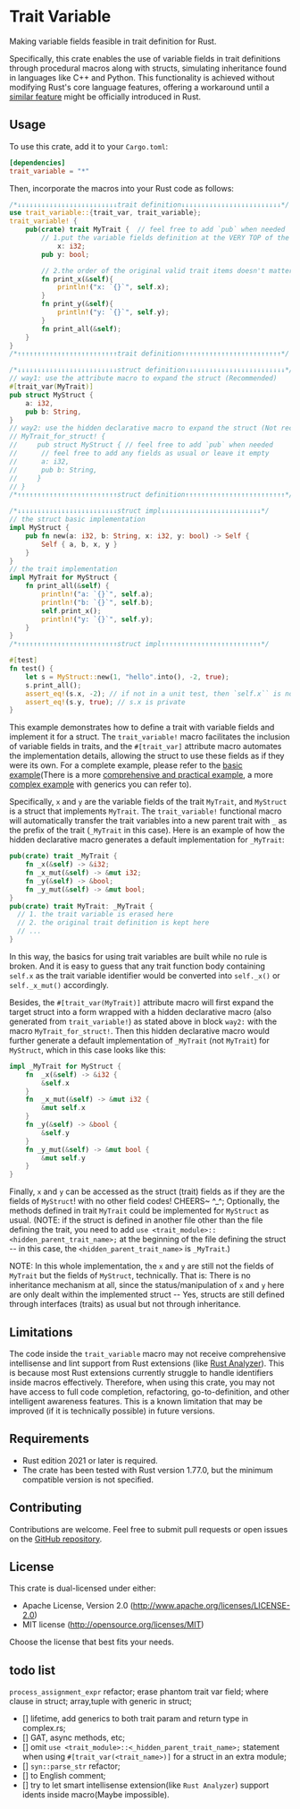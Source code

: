 # Trait Variable
Making variable fields feasible in trait definition for Rust.

Specifically, this crate enables the use of variable fields in trait definitions through procedural macros along with structs, simulating inheritance found in languages like C++ and Python. This functionality is achieved without modifying Rust's core language features, offering a workaround until a [similar feature](https://github.com/rust-lang/rfcs/pull/1546) might be officially introduced in Rust.

## Usage

To use this crate, add it to your `Cargo.toml`:

```toml
[dependencies]
trait_variable = "*"
```

Then, incorporate the macros into your Rust code as follows:

```rust
/*↓↓↓↓↓↓↓↓↓↓↓↓↓↓↓↓↓↓↓↓↓↓↓↓↓trait definition↓↓↓↓↓↓↓↓↓↓↓↓↓↓↓↓↓↓↓↓↓↓↓↓↓*/
use trait_variable::{trait_var, trait_variable};
trait_variable! {
    pub(crate) trait MyTrait {  // feel free to add `pub` when needed
        // 1.put the variable fields definition at the VERY TOP of the target trait before any vaild trait item
            x: i32;
        pub y: bool;

        // 2.the order of the original valid trait items doesn't matter
        fn print_x(&self){
            println!("x: `{}`", self.x);
        }
        fn print_y(&self){
            println!("y: `{}`", self.y);
        }
        fn print_all(&self);
    }
}
/*↑↑↑↑↑↑↑↑↑↑↑↑↑↑↑↑↑↑↑↑↑↑↑↑↑trait definition↑↑↑↑↑↑↑↑↑↑↑↑↑↑↑↑↑↑↑↑↑↑↑↑↑*/

/*↓↓↓↓↓↓↓↓↓↓↓↓↓↓↓↓↓↓↓↓↓↓↓↓↓struct definition↓↓↓↓↓↓↓↓↓↓↓↓↓↓↓↓↓↓↓↓↓↓↓↓↓*/
// way1: use the attribute macro to expand the struct (Recommended)
#[trait_var(MyTrait)]
pub struct MyStruct {
    a: i32,
    pub b: String,
}
// way2: use the hidden declarative macro to expand the struct (Not recommended)
// MyTrait_for_struct! {
//     pub struct MyStruct { // feel free to add `pub` when needed
//      // feel free to add any fields as usual or leave it empty
//      a: i32,
//      pub b: String,
//     }
// }
/*↑↑↑↑↑↑↑↑↑↑↑↑↑↑↑↑↑↑↑↑↑↑↑↑↑struct definition↑↑↑↑↑↑↑↑↑↑↑↑↑↑↑↑↑↑↑↑↑↑↑↑↑*/

/*↓↓↓↓↓↓↓↓↓↓↓↓↓↓↓↓↓↓↓↓↓↓↓↓↓struct impl↓↓↓↓↓↓↓↓↓↓↓↓↓↓↓↓↓↓↓↓↓↓↓↓↓*/
// the struct basic implementation
impl MyStruct {
    pub fn new(a: i32, b: String, x: i32, y: bool) -> Self {
        Self { a, b, x, y }
    }
}
// the trait implementation
impl MyTrait for MyStruct {
    fn print_all(&self) {
        println!("a: `{}`", self.a);
        println!("b: `{}`", self.b);
        self.print_x();
        println!("y: `{}`", self.y);
    }
}
/*↑↑↑↑↑↑↑↑↑↑↑↑↑↑↑↑↑↑↑↑↑↑↑↑↑struct impl↑↑↑↑↑↑↑↑↑↑↑↑↑↑↑↑↑↑↑↑↑↑↑↑↑*/

#[test]
fn test() {
    let s = MyStruct::new(1, "hello".into(), -2, true);
    s.print_all();
    assert_eq!(s.x, -2); // if not in a unit test, then `self.x`` is not accessible, since it is private
    assert_eq!(s.y, true); // s.x is private
}
```

This example demonstrates how to define a trait with variable fields and implement it for a struct. The `trait_variable!` macro facilitates the inclusion of variable fields in traits, and the `#[trait_var]` attribute macro automates the implementation details, allowing the struct to use these fields as if they were its own. For a complete example, please refer to the [basic example](https://github.com/dbsxdbsx/trait_variable/blob/main/tests/basic.rs)(There is a more [comprehensive and practical example](https://github.com/dbsxdbsx/trait_variable/blob/main/tests/practical.rs), a more [complex example](https://github.com/dbsxdbsx/trait_variable/blob/main/tests/complex.rs) with generics you can refer to).

Specifically, `x` and `y` are the variable fields of the trait `MyTrait`, and `MyStruct` is a struct that implements `MyTrait`. The `trait_variable!` functional macro will automatically transfer the trait variables into a new parent trait with `_` as the prefix of the trait (`_MyTrait` in this case). Here is an example of how the hidden declarative macro generates a default implementation for `_MyTrait`:
```rust
pub(crate) trait _MyTrait {
    fn _x(&self) -> &i32;
    fn _x_mut(&self) -> &mut i32;
    fn _y(&self) -> &bool;
    fn _y_mut(&self) -> &mut bool;
}
pub(crate) trait MyTrait: _MyTrait {
  // 1. the trait variable is erased here
  // 2. the original trait definition is kept here
  // ...
}
```

In this way, the basics for using trait variables are built while no rule is broken.
And it is easy to guess that any trait function body containing `self.x` as the trait variable identifier would be converted into `self._x()` or `self._x_mut()` accordingly.

Besides, the `#[trait_var(MyTrait)]` attribute macro will first expand the target struct into a form wrapped with a hidden declarative macro (also generated from `trait_variable!`) as stated above in block `way2:` with the macro `MyTrait_for_struct!`. Then this hidden declarative macro would further generate a default implementation of `_MyTrait` (not `MyTrait`) for `MyStruct`, which in this case looks like this:

```rust
impl _MyTrait for MyStruct {
    fn  _x(&self) -> &i32 {
        &self.x
    }
    fn  _x_mut(&self) -> &mut i32 {
        &mut self.x
    }
    fn _y(&self) -> &bool {
        &self.y
    }
    fn _y_mut(&self) -> &mut bool {
        &mut self.y
    }
}
```

Finally, `x` and `y` can be accessed as the struct (trait) fields as if they are the fields of `MyStruct`! with no other field codes! CHEERS~ ^_^; Optionally, the methods defined in trait `MyTrait` could be implemented for `MyStruct` as usual. (NOTE: if the struct is defined in another file other than the file defining the trait, you need to add `use <trait_module>::<hidden_parent_trait_name>;` at the beginning of the file defining the struct -- in this case, the `<hidden_parent_trait_name>` is `_MyTrait`.)

NOTE: In this whole implementation, the `x` and `y` are still not the fields of `MyTrait` but the fields of `MyStruct`, technically. That is: There is no inheritance mechanism at all, since the status/manipulation of `x` and `y` here are only dealt within the implemented struct -- Yes, structs are still defined through interfaces (traits) as usual but not through inheritance.

## Limitations

The code inside the `trait_variable` macro may not receive comprehensive intellisense and lint support from Rust extensions (like [Rust Analyzer](https://github.com/rust-lang/rust-analyzer)). This is because most Rust extensions currently struggle to handle identifiers inside macros effectively. Therefore, when using this crate, you may not have access to full code completion, refactoring, go-to-definition, and other intelligent awareness features. This is a known limitation that may be improved (if it is technically possible) in future versions.

## Requirements

- Rust edition 2021 or later is required.
- The crate has been tested with Rust version 1.77.0, but the minimum compatible version is not specified.

## Contributing

Contributions are welcome. Feel free to submit pull requests or open issues on the [GitHub repository](https://github.com/dbsxdbsx/trait_variable).

## License

This crate is dual-licensed under either:

- Apache License, Version 2.0 (http://www.apache.org/licenses/LICENSE-2.0)
- MIT license (http://opensource.org/licenses/MIT)

Choose the license that best fits your needs.

## todo list
`process_assignment_expr` refactor;
  erase phantom trait var field;
  where clause in struct;
  array,tuple with generic in struct;
 - [] lifetime, add generics to both trait param and return type in complex.rs;
 - [] GAT, async methods, etc;
 - [] omit `use <trait_module>::<_hidden_parent_trait_name>;` statement when using `#[trait_var(<trait_name>)]` for a struct in an extra module;
 - [] `syn::parse_str` refactor;
 - [] to English comment;
 - [] try to let smart intellisense extension(like `Rust Analyzer`) support idents inside macro(Maybe impossible).